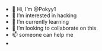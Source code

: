 - 👋 Hi, I’m @Pokyy1
- 👀 I’m interested in hacking 
- 🌱 I’m currently learning 
- 💞️ I’m looking to collaborate on this
- 📫 someone can help me
- 

<!---
Pokyy1/Pokyy1 is a ✨ special ✨ repository because its `README.md` (this file) appears on your GitHub profile.
You can click the Preview link to take a look at your changes.
--->
